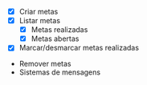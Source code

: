 -  [x] Criar metas
-  [x] Listar metas
    -  [x] Metas realizadas
    -  [x] Metas abertas
-  [x] Marcar/desmarcar metas realizadas
- Remover metas
- Sistemas de mensagens